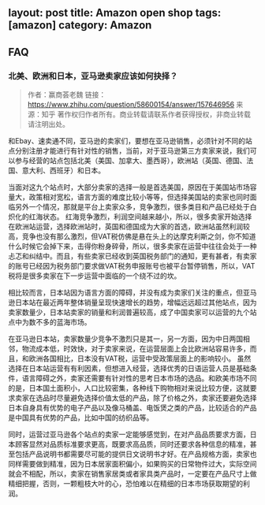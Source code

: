 layout: post
title: Amazon open shop
tags: [amazon]
category: Amazon
---

## FAQ

### 北美、欧洲和日本，亚马逊卖家应该如何抉择？

> 作者：赢商荟老魏
> 链接：https://www.zhihu.com/question/58600154/answer/157646956
> 来源：知乎
> 著作权归作者所有。商业转载请联系作者获得授权，非商业转载请注明出处。

和Ebay、速卖通不同，亚马逊的卖家们，要想在亚马逊销售，必须针对不同的站点分别注册才能进行有针对性的销售，当前，对于亚马逊第三方卖家来说，我们可以参与经营的站点包括北美（美国、加拿大、墨西哥），欧洲站（英国、德国、法国、意大利、西班牙）和日本。

当面对这九个站点时，大部分卖家的选择一般是首选美国，原因在于美国站市场容量大，政策相对宽松，语言方面的难度比较小等等，但选择美国站的卖家也同时面临另外一个情况，那就是平台上卖家众多，竞争激烈，很多类目和产品已经处于白炽化的红海状态。
红海竞争激烈，利润空间越来越小，所以，很多卖家开始选择在欧洲站运营，选择欧洲站时，英国和德国成为大家的首选，欧洲站虽然利润较高，竞争也没有那么激烈，但VAT税仿佛是悬在头上的达摩克利斯之剑，你不知道什么时候它会掉下来，击得你粉身碎骨，所以，很多卖家在运营中往往会处于一种忐忑和纠结中。而且，有些卖家已经收到英国税务部门的通知，更有甚者，有卖家的账号已经因为税务部门要求做VAT税务申报账号也被平台暂停销售，所以，VAT税将是很多卖家在下一步运营中面临的一个绕不过的坎。

相比较而言，日本站因为语言方面的障碍，并没有成为卖家们关注的重点，但亚马逊日本站在最近两年整体销量呈现快速增长的趋势，增幅远远超过其他站点，因为卖家数量少，日本站卖家的销量和利润普遍较高，成了中国卖家可以运营的九个站点中为数不多的蓝海市场。

在亚马逊日本站，卖家数量少竞争不激烈只是其一，另一方面，因为中日两国相邻，物流成本低，时效快，对于卖家来说，在运营层面上会比欧洲站容易许多，而且，和欧洲各国相比，日本没有VAT税，运营中受政策层面上的影响较小。
虽然选择在日本站运营有有利因素，但想进入经营，选择优秀的日语运营人员是基础条件，语言障碍之外，卖家还需要有针对性的思考日本市场的选品。和欧美市场不同的是，日本国土面积小，人口比较密集，各种线下购物相对来说比较方便，这就要求卖家在选品时尽量避免选择价值太低的产品，除了价格之外，卖家还要避免选择日本自身具有优势的电子产品以及像马桶盖、电饭煲之类的产品，比较适合的产品是中国具有优势的产品，比如中国的纺织品等。

同时，运营过亚马逊各个站点的卖家一定能够感觉到，在对产品品质要求方面，日本顾客显然对品质标准要求更高，既要求高品质，同时还要求各种信息的精准，甚至包括产品说明书都需要尽可能的提供日文说明书才好。在产品规格方面，卖家也同样需要做到精准，因为日本居家面积偏小，如果购买的日常物件过大，实际空间就会不相配，所以，卖家在销售家居类或者家具类产品时，一定要在产品尺寸上做精细把握，否则，一颗粗枝大叶的心，恐怕难以在精细的日本市场获取期望的利润。